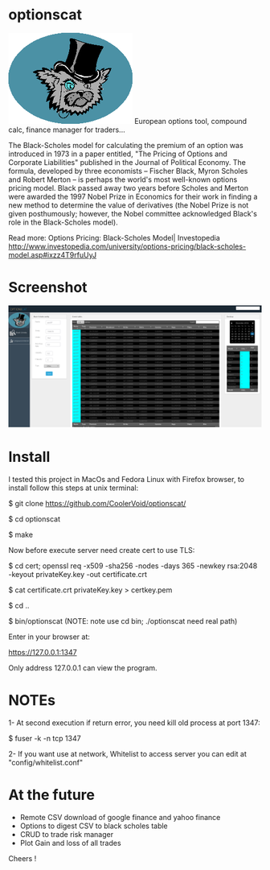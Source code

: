 # optionscat

![alt tag](https://github.com/CoolerVoid/optionscat/blob/master/doc/optionscat.png)
European options tool, compound calc, finance manager for traders... 

The Black-Scholes model for calculating the premium of an option was introduced in 1973 in a paper entitled, "The Pricing of Options and Corporate Liabilities" published in the Journal of Political Economy. The formula, developed by three economists – Fischer Black, Myron Scholes and Robert Merton – is perhaps the world's most well-known options pricing model. Black passed away two years before Scholes and Merton were awarded the 1997 Nobel Prize in Economics for their work in finding a new method to determine the value of derivatives (the Nobel Prize is not given posthumously; however, the Nobel committee acknowledged Black's role in the Black-Scholes model).

Read more: Options Pricing: Black-Scholes Model| 
Investopedia http://www.investopedia.com/university/options-pricing/black-scholes-model.asp#ixzz4T9rfuUyJ




# Screenshot

![alt tag](https://github.com/CoolerVoid/optionscat/blob/master/doc/screen.png)

# Install

I tested this project in MacOs and Fedora Linux with Firefox browser, to install follow this steps at unix terminal:

$ git clone https://github.com/CoolerVoid/optionscat/

$ cd optionscat

$ make

Now before execute server need create cert to use TLS:

$ cd cert; openssl req -x509 -sha256 -nodes -days 365 -newkey rsa:2048 -keyout privateKey.key -out certificate.crt

$ cat certificate.crt privateKey.key > certkey.pem

$ cd ..

$ bin/optionscat     (NOTE: note use cd bin; ./optionscat need real path)

Enter in your browser at:

https://127.0.0.1:1347

Only address 127.0.0.1 can view the program.

# NOTEs 

1- At second execution if return error, you need kill old process at port 1347:

$ fuser -k -n tcp 1347

2- If you want use at network, Whitelist to access server you can edit at "config/whitelist.conf"


# At the future

* Remote CSV download of google finance and yahoo finance
* Options to digest CSV to black scholes table
* CRUD to trade risk manager
* Plot Gain and loss of all trades

Cheers !
